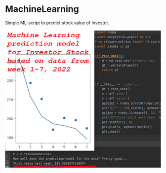 # MachineLearning
Simple ML-script to predict stock value of Investor.
<br><br>
![ML](https://github.com/OskarRosenqvist/MachineLearning/blob/master/ML.jpg)
